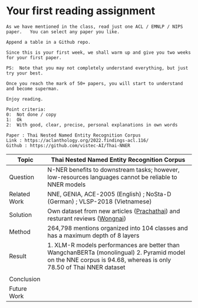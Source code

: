 # Your first reading assignment
```
As we have mentioned in the class, read just one ACL / EMNLP / NIPS paper.   You can select any paper you like.

Append a table in a Github repo.

Since this is your first week, we shall warm up and give you two weeks for your first paper.

PS:  Note that you may not completely understand everything, but just try your best.
   
Once you reach the mark of 50+ papers, you will start to understand and become superman.

Enjoy reading.

Point criteria:
0:  Not done / copy
1:  Ok
2:  With good, clear, precise, personal explanations in own words
```

```
Paper : Thai Nested Named Entity Recognition Corpus
Link : https://aclanthology.org/2022.findings-acl.116/
Github : https://github.com/vistec-AI/Thai-NNER
```

| Topic        | Thai Nested Named Entity Recognition Corpus                                                            |
|--------------|--------------------------------------------------------------------------------------------------------|
| Question     | N-NER benefits to downstream tasks; however, low-resources languages cannot be reliable to NNER models |
| Related Work | NNE, GENIA, ACE-2005 (English) ; NoSta-D (German) ; VLSP-2018 (Vietnamese)                             |
| Solution     | Own dataset from new articles ([Prachathai](https://huggingface.co/datasets/prachathai67k)) and resturant reviews ([Wongnai](https://github.com/wongnai/wongnai-corpus))                |
| Method       | 264,798 mentions organized into 104 classes and has a maximum depth of 8 layers                                                                                                       |
| Result       | 1. XLM-R models performances are better than WangchanBERTa (monolingual) 2. Pyramid model on the NNE corpus is 94.68, whereas is only 78.50 of Thai NNER dataset
                                                                                                     |
| Conclusion   |                                                                                                        |
| Future Work  |                                                                                                        |